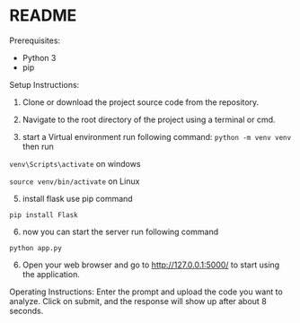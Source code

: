 README
==============

Prerequisites:
- Python 3
- pip

Setup Instructions:
1. Clone or download the project source code from the repository.
2. Navigate to the root directory of the project using a terminal or cmd.

3. start a Virtual environment run following command:
```python -m venv venv```
then run

```venv\Scripts\activate``` on windows

```source venv/bin/activate``` on Linux

5. install flask use pip command
```
pip install Flask
```
6. now you can start the server run following command
```
python app.py
```
6. Open your web browser and go to http://127.0.0.1:5000/ to start using the application.


Operating Instructions:
Enter the prompt and upload the code you want to analyze. Click on submit, and the response will show up after about 8 seconds.
